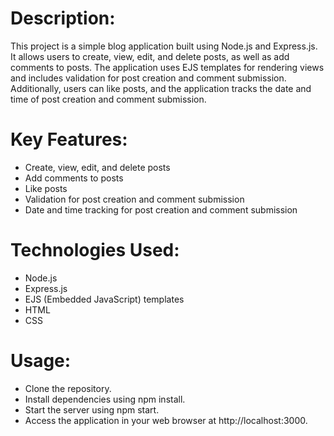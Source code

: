 # Description:
This project is a simple blog application built using Node.js and Express.js. It allows users to create, view, edit, and delete posts, as well as add comments to posts. The application uses EJS templates for rendering views and includes validation for post creation and comment submission. Additionally, users can like posts, and the application tracks the date and time of post creation and comment submission.

# Key Features:
- Create, view, edit, and delete posts
- Add comments to posts
- Like posts
- Validation for post creation and comment submission
- Date and time tracking for post creation and comment submission

# Technologies Used:
- Node.js
- Express.js
- EJS (Embedded JavaScript) templates
- HTML
- CSS

# Usage:
- Clone the repository.
- Install dependencies using npm install.
- Start the server using npm start.
- Access the application in your web browser at http://localhost:3000.
